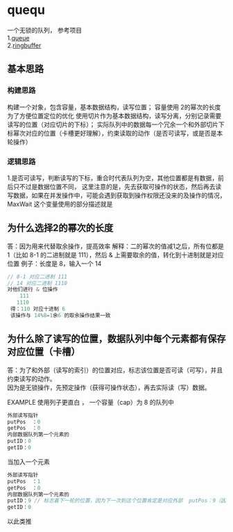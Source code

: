 # quequ

一个无锁的队列，
参考项目  
1.[queue](https://github.com/yireyun/go-queue)  
2.[ringbuffer](https://github.com/smallnest/ringbuffer)

## 基本思路

### 构建思路

构建一个对象，包含容量，基本数据结构，读写位置；
容量使用 2的幂次的长度 为了方便位置定位的优化
使用切片作为基本数据结构，读写分离，分别记录需要读写的位置（对应切片的下标）；
实际队列中的数据每一个冗余一个和外部切片下标幂次对应的位置（卡槽更好理解），约束读取的动作（是否可读写，或是否是本轮操作）

### 逻辑思路

1.是否可读写，判断读写的下标，重合时代表队列为空，其他位置都是有数据，前后只不过是数据位置不同，
这里注意的是，先去获取可操作的状态，然后再去读写数据，如果在并发操作中，可能会遇到获取到操作权限还没来的及操作的情况，MaxWait 这个变量使用的部分描述就是

## 为什么选择2的幂次的长度

答：因为用来代替取余操作，提高效率
解释：二的幂次的值减1之后，所有位都是1（比如 8-1 的二进制就是 111），然后 & 上需要取余的值，转化到十进制就是对应位置
例子：长度是 8，输入一个 14

```go
// 8-1 对应二进制 111
// 14 对应二进制 1110
对他们进行 & 位操作
    111
   1110
 得：110 对应十进制 6
 该操作与 14%8=1余6 的取余操作结果一致

```

## 为什么除了读写的位置，数据队列中每个元素都有保存对应位置（卡槽）

答：为了和外部（读写的索引）的位置对应，标志该位置是否可读（可写），并且约束读写的动作。  
    因为是无锁操作，先预定操作（获得可操作状态），再去实际读（写）数据。  
  
  EXAMPLE 使用列子更直白 ， 一个容量（cap）为 8 的队列中

```go
外部读写指针
putPos  ：0
getPos  ：0
内部数据队列第一个元素的
putID：0  
getID：0
```

  当加入一个元素

```go
外部读写指针
putPos  ：1
getPos  ：0
内部数据队列第一个元素的
putID：9 // 标志着下一轮的位置，因为下一次到这个位置肯定是对应外部  putPos：9（因为容量为 8 ）
getID：0
```

以此类推  
